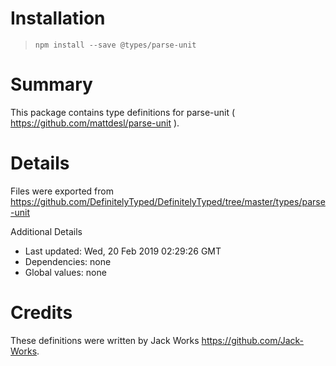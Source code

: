 # Installation
> `npm install --save @types/parse-unit`

# Summary
This package contains type definitions for parse-unit ( https://github.com/mattdesl/parse-unit ).

# Details
Files were exported from https://github.com/DefinitelyTyped/DefinitelyTyped/tree/master/types/parse-unit

Additional Details
 * Last updated: Wed, 20 Feb 2019 02:29:26 GMT
 * Dependencies: none
 * Global values: none

# Credits
These definitions were written by Jack Works <https://github.com/Jack-Works>.
